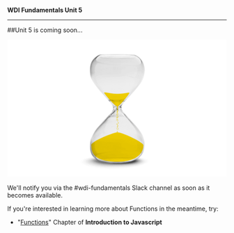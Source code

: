 **WDI Fundamentals Unit 5**

---

##Unit 5 is coming soon...

![404 Cake](../assets/wip/hourglass.gif)

We'll notify you via the #wdi-fundamentals Slack channel as soon as it becomes available.

If you're interested in learning more about Functions in the meantime, try:

* "[Functions](http://gitbookio.gitbooks.io/javascript/content/functions/README.html)" Chapter of **Introduction to Javascript**
